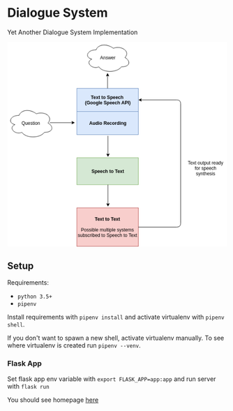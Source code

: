 # Dialogue System

Yet Another Dialogue System Implementation

<p align="center">
  <img src="docs/diagram.png" alt="System diagram" />
</p>

## Setup

Requirements:

* `python 3.5+`
* `pipenv`


Install requirements with `pipenv install` and activate virtualenv with `pipenv shell`.

If you don't want to spawn a new shell, activate virtualenv manually. To see where
virtualenv is created run `pipenv --venv`.

### Flask App

Set flask app env variable with `export FLASK_APP=app:app` and run server with `flask run`

You should see homepage [here](http://localhost:5000)

